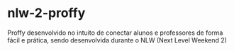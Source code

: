 # nlw-2-proffy
Proffy desenvolvido no intuito de conectar alunos e professores de forma fácil e prática, sendo desenvolvida durante o NLW (Next Level Weekend 2)
